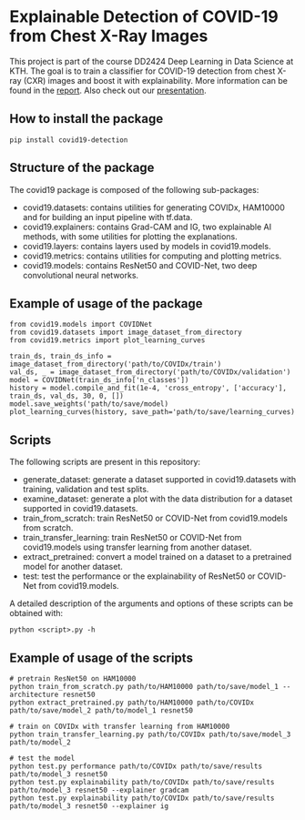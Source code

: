 # Explainable Detection of COVID-19 from Chest X-Ray Images
This project is part of the course DD2424 Deep Learning in Data Science at KTH. The goal is to train a classifier for COVID-19 detection from chest X-ray (CXR) images and boost it with explainability. More information can be found in the [report](https://github.com/franco-ruggeri/dd2424-covid19-detection/blob/master/docs/report.pdf). Also check out our [presentation](https://www.youtube.com/watch?v=c1TNhvAmddE&feature=youtu.be).

## How to install the package
```
pip install covid19-detection
```

## Structure of the package

The covid19 package is composed of the following sub-packages:
- covid19.datasets: contains utilities for generating COVIDx, HAM10000 and for building an input pipeline with tf.data.
- covid19.explainers: contains Grad-CAM and IG, two explainable AI methods, with some utilities for plotting the explanations.
- covid19.layers: contains layers used by models in covid19.models.
- covid19.metrics: contains utilities for computing and plotting metrics.
- covid19.models: contains ResNet50 and COVID-Net, two deep convolutional neural networks.

## Example of usage of the package

```
from covid19.models import COVIDNet
from covid19.datasets import image_dataset_from_directory
from covid19.metrics import plot_learning_curves

train_ds, train_ds_info = image_dataset_from_directory('path/to/COVIDx/train')
val_ds, _ = image_dataset_from_directory('path/to/COVIDx/validation')
model = COVIDNet(train_ds_info['n_classes'])
history = model.compile_and_fit(1e-4, 'cross_entropy', ['accuracy'], train_ds, val_ds, 30, 0, [])
model.save_weights('path/to/save/model)
plot_learning_curves(history, save_path='path/to/save/learning_curves)
```

## Scripts

The following scripts are present in this repository:
- generate_dataset: generate a dataset supported in covid19.datasets with training, validation and test splits.
- examine_dataset: generate a plot with the data distribution for a dataset supported in covid19.datasets.
- train_from_scratch: train ResNet50 or COVID-Net from covid19.models from scratch.
- train_transfer_learning: train ResNet50 or COVID-Net from covid19.models using transfer learning from another dataset.
- extract_pretrained: convert a model trained on a dataset to a pretrained model for another dataset.
- test: test the performance or the explainability of ResNet50 or COVID-Net from covid19.models.

A detailed description of the arguments and options of these scripts can be obtained with:
```
python <script>.py -h
```

## Example of usage of the scripts

```
# pretrain ResNet50 on HAM10000
python train_from_scratch.py path/to/HAM10000 path/to/save/model_1 --architecture resnet50
python extract_pretrained.py path/to/HAM10000 path/to/COVIDx path/to/save/model_2 path/to/model_1 resnet50

# train on COVIDx with transfer learning from HAM10000
python train_transfer_learning.py path/to/COVIDx path/to/save/model_3 path/to/model_2

# test the model
python test.py performance path/to/COVIDx path/to/save/results path/to/model_3 resnet50
python test.py explainability path/to/COVIDx path/to/save/results path/to/model_3 resnet50 --explainer gradcam
python test.py explainability path/to/COVIDx path/to/save/results path/to/model_3 resnet50 --explainer ig
```
